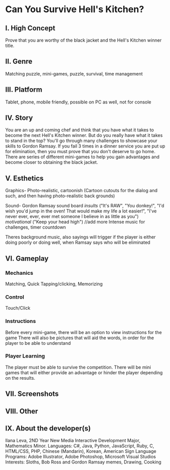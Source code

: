 # Can You Survive Hell's Kitchen?

## I. High Concept
Prove that you are worthy of the black jacket and the Hell's Kitchen winner title.

## II. Genre
Matching puzzle, mini-games, puzzle, survival, time management

## III. Platform
Tablet, phone, mobile friendly, possible on PC as well, not for console

## IV. Story
You are an up and coming chef and think that you have what it takes to become the next Hell's Kitchen winner.
But do you really have what it takes to stand in the top?
You'll go through many challenges to showcase your skills to Gordon Ramsay.
If you fail 3 times in a dinner service you are put up for elimination, then you must prove that you don't deserve to go home.
There are series of different mini-games to help you gain advantages and become closer to obtaining the black jacket.

## V. Esthetics
Graphics- Photo-realistic, cartoonish
(Cartoon cutouts for the dialog and such, and then having photo-realistic back grounds)

Sound- Gordon Ramsay sound board *insults* ("It's RAW", "You donkey!", "I'd wish you'd jump in the oven! That would make my life a lot easier!", "I've never ever, ever, ever met someone I believe in as little as you") *motivational* ("Keep your head high") //add more
Intense music for challenges, timer countdown

Theres background music, also sayings will trigger if the player is either doing poorly or doing well, when Ramsay says who will be eliminated

## VI. Gameplay
### Mechanics
Matching, Quick Tapping/clicking, Memorizing

### Control
Touch/Click

### Instructions
Before every mini-game, there will be an option to view instructions for the game
There will also be pictures that will aid the words, in order for the player to be able to understand

### Player Learning
The player must be able to survive the competition.
There will be mini games that will either provide an advantage or hinder the player depending on the results.

## VII. Screenshots

## VIII. Other

## IX. About the developer(s)
Ilana Leva, 2ND Year New Media Interactive Development Major, Mathematics Minor.
Languages: C#, Java, Python, JavaScript, Ruby, C, HTML/CSS, PHP, Chinese (Mandarin), Korean, American Sign Language
Programs: Adobe Illustrator, Adobe Photoshop, Microsoft Visual Studios
Interests: Sloths, Bob Ross and Gordon Ramsay memes, Drawing, Cooking
